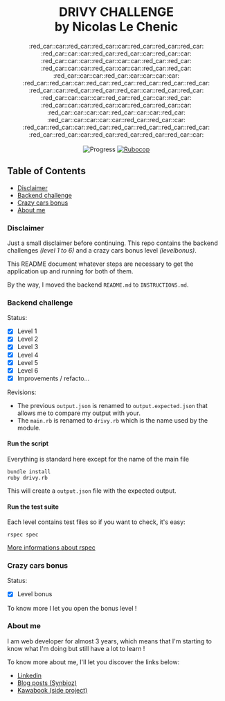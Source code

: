 <h1 align="center">DRIVY CHALLENGE<br/>by Nicolas Le Chenic</h1>
<div align="center">
  :red_car::car::red_car::red_car::car::red_car::red_car::red_car:<br/>:red_car::car::car::red_car::red_car::car::red_car::car:<br/>:red_car::car::car::red_car::car::car::red_car::red_car:<br/>:red_car::car::car::red_car::car::car::red_car::red_car:<br/>:red_car::car::car::red_car::car::car::car::car:<br/>:red_car::red_car::car::red_car::red_car::red_car::red_car::red_car:<br/>:red_car::car::red_car::red_car::red_car::car::red_car::red_car:<br/>:red_car::car::car::car::red_car::red_car::car::red_car:<br/>:red_car::car::car::red_car::car::red_car::red_car::car:<br/>:red_car::car::car::car::red_car::car::car::red_car:<br/>:red_car::car::car::car::car::red_car::red_car::car:<br/>:red_car::red_car::car::red_car::red_car::red_car::red_car::red_car:<br/>:red_car::red_car::car::red_car::red_car::red_car::red_car::car:
</div>

<br/>

<div align="center">
  <img src="https://img.shields.io/badge/status-finished-green.svg?longCache=true&style=flat" alt="Progress" />

  <a href="https://github.com/bbatsov/ruby-style-guide">
    <img src="https://img.shields.io/badge/guideline-rubocop-blue.svg?longCache=true&style=flat" alt="Rubocop" />
  </a>
</div>


## Table of Contents

- [Disclaimer](#disclaimer)
- [Backend challenge](#backend-challenge)
- [Crazy cars bonus](#crazy-cars-bonus)
- [About me](#about_me)

### Disclaimer

Just a small disclaimer before continuing. This repo contains the backend challenges *(level 1 to 6)* and a crazy cars bonus level *(levelbonus)*.

This README document whatever steps are necessary to get the
application up and running for both of them.

By the way, I moved the backend `README.md` to `INSTRUCTIONS.md`.

### Backend challenge

Status:

- [x] Level 1
- [x] Level 2
- [x] Level 3
- [x] Level 4
- [x] Level 5
- [x] Level 6
- [x] Improvements / refacto...

Revisions:

- The previous `output.json` is renamed to `output.expected.json` that allows me to compare my output with your.
- The `main.rb` is renamed to `drivy.rb` which is the name used by the module.

#### Run the script

Everything is standard here except for the name of the main file

```shell 
bundle install
ruby drivy.rb
```

This will create a `output.json` file with the expected output.

#### Run the test suite

Each level contains test files so if you want to check, it's easy: 

```shell 
rspec spec
```

[More informations about rspec](https://relishapp.com/rspec)


### Crazy cars bonus

Status:

- [x] Level bonus

To know more I let you open the bonus level !

### About me

I am web developer for almost 3 years, which means that I'm starting to know what I'm doing but still have a lot to learn !

To know more about me, I'll let you discover the links below:

- [Linkedin](https://www.linkedin.com/in/nicolas-le-chenic-7808a368/)
- [Blog posts (Synbioz)](https://www.synbioz.com/blog/authors/nlechenic)
- [Kawabook (side project)](https://projet.kawabook.com/)


